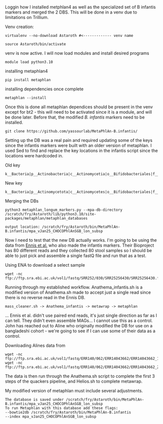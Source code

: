 Loggin how I installed metphlan4 as well as the specialized set of B infantis markers and merged the 2 DBS. This will be done in a venv due to limitations on Trillium. 

Venv creation: 
```
virtualenv --no-download Astaroth #<------------- venv name 

source Astaroth/bin/activate 
```
venv is now active. I will now load modules and install desired programs 

```
module load python3.10
```
installing metaphlan4 
```
pip install metaphlan
```
installing dependencies once complete 
```
metaphlan --install
```
Once this is done all metaphlan dependices should be present in the venv except for bt2 - this will need to be activated since it is a module, and will be done later. 
Before that, the modified *B. infantis* markers need to be installed. 

```
git clone https://github.com/yassourlab/MetaPhlAn-B.infantis/
```

Setting up the DB was a real pain and required updating some of the keys since the infantis markers were built with an older version of metaphlan. I used Sed to find and replace the key locations in the infantis script since the locations were hardcoded in. 

Old key
```
k__Bacteria|p__Actinobacteria|c__Actinomycetia|o__Bifidobacteriales|f__Bifidobacteriaceae|g__Bifidobacterium|s__Bifidobacterium_longum|t__SGB17248
```
New key
```
k__Bacteria|p__Actinomycetota|c__Actinomycetes|o__Bifidobacteriales|f__Bifidobacteriaceae|g__Bifidobacterium|s__Bifidobacterium_longum|t__SGB17248
```
Merging the DBs
```
python3 metaphlan_longum_markers.py --mpa-db-directory /scratch/fry/Astaroth/lib/python3.10/site-packages/metaphlan/metaphlan_databases

output location: /scratch/fry/Astaroth/bin/MetaPhlAn-B.infantis/mpa_vJan25_CHOCOPhlAnSGB_lon_subsp
```

Now I need to test that the new DB actually works. I'm going to be using the data from [Ennis et al.](https://www.nature.com/articles/s41467-024-45209-y) who also made the infantis markers. Their Bioproject has 80 different reads and they collected 80 stool samples so I should be able to just pick and assemble a single fastQ file and run that as a test. 

Using ENA to download a select sample 
```
wget -nc ftp://ftp.sra.ebi.ac.uk/vol1/fastq/SRR252/030/SRR25256430/SRR25256430.fastq.gz
```

Running through my established workflow. Anathema_infantis.sh is a modified version of Anathema.sh made to accept just a single read since there is no reverse read in the Ennis DB. 

```
mass_cleaner.sh -> Anathema_infantis -> metawrap -> metaphlan
```

... Ennis et al. didn't use paired end reads, it's just single direction as far as I can tell. They didn't even assemble MAGs... I cannot use this as a control. John has reached out to Aline who originally modified the DB for use on a bangladeshi cohort - we're going to see if I can use some of their data as a control. 

Downloading Alines data from 
```
wget -nc ftp://ftp.sra.ebi.ac.uk/vol1/fastq/ERR140/062/ERR14043662/ERR14043662_1.fastq.gz
wget -nc ftp://ftp.sra.ebi.ac.uk/vol1/fastq/ERR140/062/ERR14043662/ERR14043662_2.fastq.gz
```
The data is then run through the Anathema.sh script to complete the first 3 steps of the quackers pipeline, and Helios.sh to complete metawrap. 

My modified version of metaphlan must include several adjustments. 
```
The database is saved under /scratch/fry/Astaroth/bin/MetaPhlAn-B.infantis/mpa_vJan25_CHOCOPhlAnSGB_lon_subsp
To run Metaphlan with this database add these flags:
--bowtie2db /scratch/fry/Astaroth/bin/MetaPhlAn-B.infantis
--index mpa_vJan25_CHOCOPhlAnSGB_lon_subsp
```
